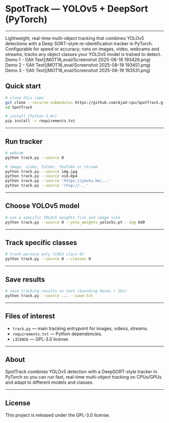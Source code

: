 # SpotTrack — YOLOv5 + DeepSort (PyTorch)

---
Lightweight, real-time multi-object tracking that combines YOLOv5 detections with a Deep SORT–style re-identification tracker in PyTorch. Configurable for speed or accuracy; runs on images, video, webcams and streams; tracks any object classes your YOLOv5 model is trained to detect.
Demo 1 - ![Alt Text](MOT16_eval/Screenshot 2025-08-19 193426.png) Demo 2 - ![Alt Text](MOT16_eval/Screenshot 2025-08-19 193451.png)
Demo 3 - ![Alt Text](MOT16_eval/Screenshot 2025-08-19 193531.png)

## Quick start

```bash
# clone this repo
git clone --recurse-submodules https://github.com/Ajad-cpu/SpotTrack.git
cd SpotTrack

# install (Python 3.8+)
pip install -r requirements.txt
```

---

## Run tracker

```bash
# webcam
python track.py --source 0

# image, video, folder, YouTube or stream
python track.py --source img.jpg
python track.py --source vid.mp4
python track.py --source 'https://youtu.be/...'
python track.py --source 'rtsp://...'
```

---

## Choose YOLOv5 model

```bash
# use a specific YOLOv5 weights file and image size
python track.py --source 0 --yolo_weights yolov5s.pt --img 640
```

---

## Track specific classes

```bash
# track persons only (COCO class 0)
python track.py --source 0 --classes 0
```

---

## Save results

```bash
# save tracking results as text (bounding boxes + IDs)
python track.py --source ... --save-txt
```

---

## Files of interest

* `track.py` — main tracking entrypoint for images, videos, streams.
* `requirements.txt` — Python dependencies.
* `LICENSE` — GPL-3.0 license.

---

## About

SpotTrack combines YOLOv5 detection with a DeepSORT-style tracker in PyTorch so you can run fast, real-time multi-object tracking on CPUs/GPUs and adapt to different models and classes.

---

## License

This project is released under the GPL-3.0 license.
